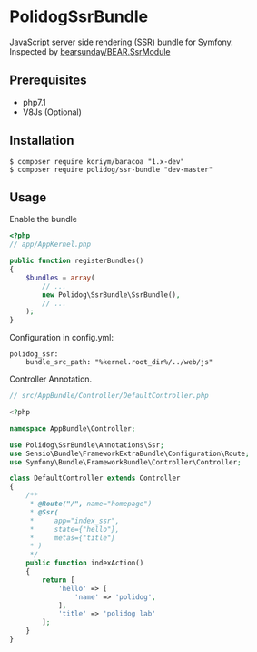 # PolidogSsrBundle

JavaScript server side rendering (SSR) bundle for Symfony.  
Inspected by [bearsunday/BEAR.SsrModule](https://github.com/bearsunday/BEAR.SsrModule)

## Prerequisites
- php7.1
- V8Js (Optional)

## Installation


```
$ composer require koriym/baracoa "1.x-dev"
$ composer require polidog/ssr-bundle "dev-master"
```

## Usage

Enable the bundle

```php
<?php
// app/AppKernel.php

public function registerBundles()
{
    $bundles = array(
        // ...
        new Polidog\SsrBundle\SsrBundle(),
        // ...
    );
}
```

Configuration in config.yml:

```apacheconfig
polidog_ssr:
    bundle_src_path: "%kernel.root_dir%/../web/js"
```

Controller Annotation.

```php
// src/AppBundle/Controller/DefaultController.php

<?php

namespace AppBundle\Controller;

use Polidog\SsrBundle\Annotations\Ssr;
use Sensio\Bundle\FrameworkExtraBundle\Configuration\Route;
use Symfony\Bundle\FrameworkBundle\Controller\Controller;

class DefaultController extends Controller
{
    /**
     * @Route("/", name="homepage")
     * @Ssr(
     *     app="index_ssr",
     *     state={"hello"},
     *     metas={"title"}
     * )
     */
    public function indexAction()
    {
        return [
            'hello' => [
                'name' => 'polidog',
            ],
            'title' => 'polidog lab'
        ];
    }
}

```

